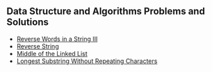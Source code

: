## Data Structure and Algorithms Problems and Solutions

- [Reverse Words in a String III](reverse-words-in-a-string-iii.py)
- [Reverse String](reverse-string.py)
- [Middle of the Linked List](middle-of-the-linked-list.py)
- [Longest Substring Without Repeating Characters](longest-substring-without-repeating-characters.py)